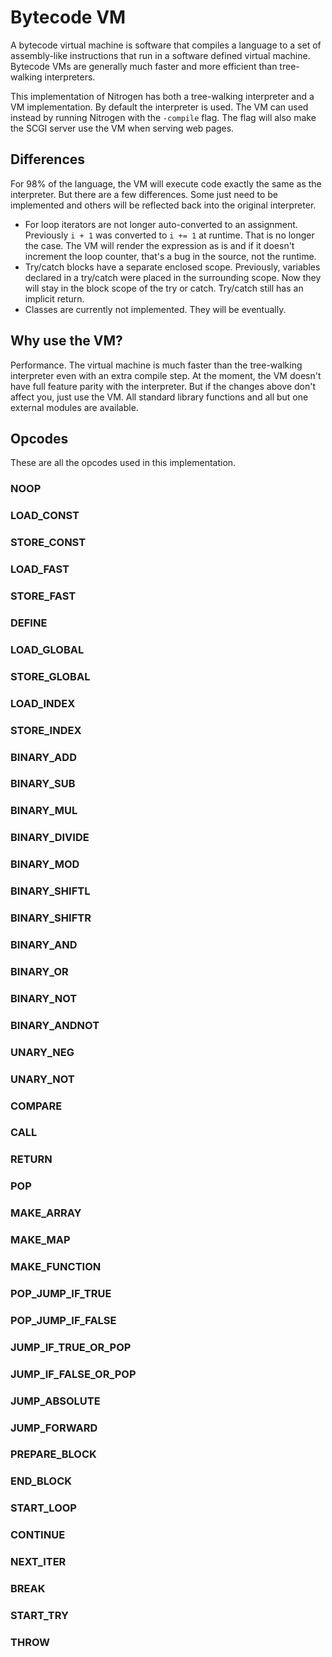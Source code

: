 # Bytecode VM

A bytecode virtual machine is software that compiles a language to a set of assembly-like instructions that run in a software
defined virtual machine. Bytecode VMs are generally much faster and more efficient than tree-walking interpreters.

This implementation of Nitrogen has both a tree-walking interpreter and a VM implementation. By default the interpreter is
used. The VM can used instead by running Nitrogen with the `-compile` flag. The flag will also make the SCGI server use
the VM when serving web pages.

## Differences

For 98% of the language, the VM will execute code exactly the same as the interpreter. But there are a few differences. Some
just need to be implemented and others will be reflected back into the original interpreter.

- For loop iterators are not longer auto-converted to an assignment. Previously `i + 1` was converted to `i += 1` at runtime.
That is no longer the case. The VM will render the expression as is and if it doesn't increment the loop counter, that's a bug
in the source, not the runtime.
- Try/catch blocks have a separate enclosed scope. Previously, variables declared in a try/catch were placed in the surrounding
scope. Now they will stay in the block scope of the try or catch. Try/catch still has an implicit return.
- Classes are currently not implemented. They will be eventually.

## Why use the VM?

Performance. The virtual machine is much faster than the tree-walking interpreter even with an extra compile step. At the moment,
the VM doesn't have full feature parity with the interpreter. But if the changes above don't affect you, just use the VM. All
standard library functions and all but one external modules are available.

## Opcodes

These are all the opcodes used in this implementation.

### NOOP

### LOAD\_CONST

### STORE\_CONST

### LOAD\_FAST

### STORE\_FAST

### DEFINE

### LOAD\_GLOBAL

### STORE\_GLOBAL

### LOAD\_INDEX

### STORE\_INDEX

### BINARY\_ADD

### BINARY\_SUB

### BINARY\_MUL

### BINARY\_DIVIDE

### BINARY\_MOD

### BINARY\_SHIFTL

### BINARY\_SHIFTR

### BINARY\_AND

### BINARY\_OR

### BINARY\_NOT

### BINARY\_ANDNOT

### UNARY\_NEG

### UNARY\_NOT

### COMPARE

### CALL

### RETURN

### POP

### MAKE\_ARRAY

### MAKE\_MAP

### MAKE\_FUNCTION

### POP\_JUMP\_IF\_TRUE

### POP\_JUMP\_IF\_FALSE

### JUMP\_IF\_TRUE\_OR\_POP

### JUMP\_IF\_FALSE\_OR\_POP

### JUMP\_ABSOLUTE

### JUMP\_FORWARD

### PREPARE\_BLOCK

### END\_BLOCK

### START\_LOOP

### CONTINUE

### NEXT\_ITER

### BREAK

### START\_TRY
### THROW
